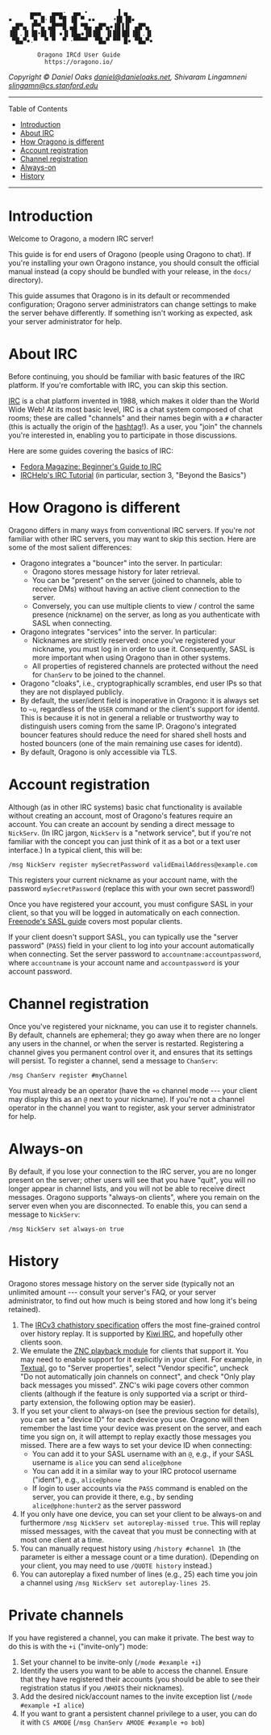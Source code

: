 
          ▄▄▄   ▄▄▄·  ▄▄ •        ▐ ▄       
    ▪     ▀▄ █·▐█ ▀█ ▐█ ▀ ▪▪     •█▌▐█▪     
     ▄█▀▄ ▐▀▀▄ ▄█▀▀█ ▄█ ▀█▄ ▄█▀▄▪▐█▐▐▌ ▄█▀▄ 
    ▐█▌.▐▌▐█•█▌▐█ ▪▐▌▐█▄▪▐█▐█▌ ▐▌██▐█▌▐█▌.▐▌
     ▀█▄▀▪.▀  ▀ ▀  ▀ ·▀▀▀▀  ▀█▄▀ ▀▀ █▪ ▀█▄▀▪

            Oragono IRCd User Guide
              https://oragono.io/

_Copyright © Daniel Oaks <daniel@danieloaks.net>, Shivaram Lingamneni <slingamn@cs.stanford.edu>_


--------------------------------------------------------------------------------------------


 Table of Contents

- [Introduction](#introduction)
- [About IRC](#about-irc)
- [How Oragono is different](#how-oragono-is-different)
- [Account registration](#account-registration)
- [Channel registration](#channel-registration)
- [Always-on](#always-on)
- [History](#history)

--------------------------------------------------------------------------------------------


# Introduction

Welcome to Oragono, a modern IRC server!

This guide is for end users of Oragono (people using Oragono to chat). If you're installing your own Oragono instance, you should consult the official manual instead (a copy should be bundled with your release, in the `docs/` directory).

This guide assumes that Oragono is in its default or recommended configuration; Oragono server administrators can change settings to make the server behave differently. If something isn't working as expected, ask your server administrator for help.

# About IRC

Before continuing, you should be familiar with basic features of the IRC platform. If you're comfortable with IRC, you can skip this section.

[IRC](https://en.wikipedia.org/wiki/Internet_Relay_Chat) is a chat platform invented in 1988, which makes it older than the World Wide Web! At its most basic level, IRC is a chat system composed of chat rooms; these are called "channels" and their names begin with a `#` character (this is actually the origin of the [hashtag](https://www.cmu.edu/homepage/computing/2014/summer/originstory.shtml)!). As a user, you "join" the channels you're interested in, enabling you to participate in those discussions.

Here are some guides covering the basics of IRC:

* [Fedora Magazine: Beginner's Guide to IRC](https://fedoramagazine.org/beginners-guide-irc/)
* [IRCHelp's IRC Tutorial](https://www.irchelp.org/faq/irctutorial.html) (in particular, section 3, "Beyond the Basics")

# How Oragono is different

Oragono differs in many ways from conventional IRC servers. If you're *not* familiar with other IRC servers, you may want to skip this section. Here are some of the most salient differences:

* Oragono integrates a "bouncer" into the server. In particular:
    * Oragono stores message history for later retrieval.
    * You can be "present" on the server (joined to channels, able to receive DMs) without having an active client connection to the server.
    * Conversely, you can use multiple clients to view / control the same presence (nickname) on the server, as long as you authenticate with SASL when connecting.
* Oragono integrates "services" into the server.  In particular:
    * Nicknames are strictly reserved: once you've registered your nickname, you must log in in order to use it. Consequently, SASL is more important when using Oragono than in other systems.
    * All properties of registered channels are protected without the need for `ChanServ` to be joined to the channel.
* Oragono "cloaks", i.e., cryptographically scrambles, end user IPs so that they are not displayed publicly.
* By default, the user/ident field is inoperative in Oragono: it is always set to `~u`, regardless of the `USER` command or the client's support for identd. This is because it is not in general a reliable or trustworthy way to distinguish users coming from the same IP. Oragono's integrated bouncer features should reduce the need for shared shell hosts and hosted bouncers (one of the main remaining use cases for identd).
* By default, Oragono is only accessible via TLS.

# Account registration

Although (as in other IRC systems) basic chat functionality is available without creating an account, most of Oragono's features require an account. You can create an account by sending a direct message to `NickServ`. (In IRC jargon, `NickServ` is a "network service", but if you're not familiar with the concept you can just think of it as a bot or a text user interface.) In a typical client, this will be:

```
/msg NickServ register mySecretPassword validEmailAddress@example.com
```

This registers your current nickname as your account name, with the password `mySecretPassword` (replace this with your own secret password!)

Once you have registered your account, you must configure SASL in your client, so that you will be logged in automatically on each connection. [Freenode's SASL guide](https://freenode.net/kb/answer/sasl) covers most popular clients.

If your client doesn't support SASL, you can typically use the "server password" (`PASS`) field in your client to log into your account automatically when connecting. Set the server password to `accountname:accountpassword`, where `accountname` is your account name and `accountpassword` is your account password.

# Channel registration

Once you've registered your nickname, you can use it to register channels. By default, channels are ephemeral; they go away when there are no longer any users in the channel, or when the server is restarted. Registering a channel gives you permanent control over it, and ensures that its settings will persist. To register a channel, send a message to `ChanServ`:

```
/msg ChanServ register #myChannel
```

You must already be an operator (have the `+o` channel mode --- your client may display this as an `@` next to your nickname). If you're not a channel operator in the channel you want to register, ask your server administrator for help.

# Always-on

By default, if you lose your connection to the IRC server, you are no longer present on the server; other users will see that you have "quit", you will no longer appear in channel lists, and you will not be able to receive direct messages. Oragono supports "always-on clients", where you remain on the server even when you are disconnected. To enable this, you can send a message to `NickServ`:

```
/msg NickServ set always-on true
```

# History

Oragono stores message history on the server side (typically not an unlimited amount --- consult your server's FAQ, or your server administrator, to find out how much is being stored and how long it's being retained).

1. The [IRCv3 chathistory specification](https://ircv3.net/specs/extensions/chathistory) offers the most fine-grained control over history replay. It is supported by [Kiwi IRC](https://github.com/kiwiirc/kiwiirc), and hopefully other clients soon.
1. We emulate the [ZNC playback module](https://wiki.znc.in/Playback) for clients that support it. You may need to enable support for it explicitly in your client. For example, in [Textual](https://www.codeux.com/textual/), go to "Server properties", select "Vendor specific", uncheck "Do not automatically join channels on connect", and check "Only play back messages you missed". ZNC's wiki page covers other common clients (although if the feature is only supported via a script or third-party extension, the following option may be easier).
1. If you set your client to always-on (see the previous section for details), you can set a "device ID" for each device you use. Oragono will then remember the last time your device was present on the server, and each time you sign on, it will attempt to replay exactly those messages you missed. There are a few ways to set your device ID when connecting:
    - You can add it to your SASL username with an `@`, e.g., if your SASL username is `alice` you can send `alice@phone`
    - You can add it in a similar way to your IRC protocol username ("ident"), e.g., `alice@phone`
    - If login to user accounts via the `PASS` command is enabled on the server, you can provide it there, e.g., by sending `alice@phone:hunter2` as the server password
1. If you only have one device, you can set your client to be always-on and furthermore `/msg NickServ set autoreplay-missed true`. This will replay missed messages, with the caveat that you must be connecting with at most one client at a time.
1. You can manually request history using `/history #channel 1h` (the parameter is either a message count or a time duration). (Depending on your client, you may need to use `/QUOTE history` instead.)
1. You can autoreplay a fixed number of lines (e.g., 25) each time you join a channel using `/msg NickServ set autoreplay-lines 25`.

# Private channels

If you have registered a channel, you can make it private. The best way to do this is with the `+i` ("invite-only") mode:

1. Set your channel to be invite-only (`/mode #example +i`)
1. Identify the users you want to be able to access the channel. Ensure that they have registered their accounts (you should be able to see their registration status if you `/WHOIS` their nicknames).
1. Add the desired nick/account names to the invite exception list (`/mode #example +I alice`)
1. If you want to grant a persistent channel privilege to a user, you can do it with `CS AMODE` (`/msg ChanServ AMODE #example +o bob`)
